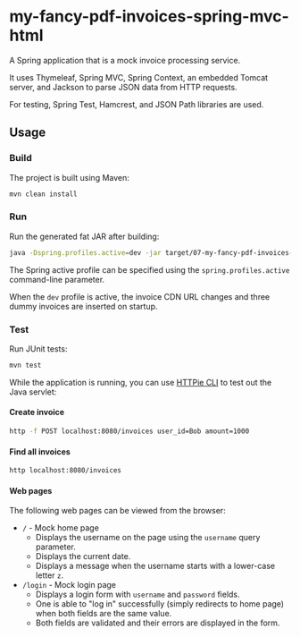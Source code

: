 # my-fancy-pdf-invoices-spring-mvc-html

A Spring application that is a mock invoice processing service.

It uses Thymeleaf, Spring MVC, Spring Context, an embedded Tomcat server, and Jackson to parse JSON data from HTTP
requests.

For testing, Spring Test, Hamcrest, and JSON Path libraries are used.

## Usage

### Build

The project is built using Maven:

```bash
mvn clean install
```

### Run

Run the generated fat JAR after building:

```bash
java -Dspring.profiles.active=dev -jar target/07-my-fancy-pdf-invoices-spring-mvc-1.0-SNAPSHOT.jar
```

The Spring active profile can be specified using the `spring.profiles.active` command-line parameter.

When the `dev` profile is active, the invoice CDN URL changes and three dummy invoices are inserted on startup.

### Test

Run JUnit tests:

```bash
mvn test
```

While the application is running, you can use [HTTPie CLI](https://httpie.io/cli) to test out the Java servlet:

#### Create invoice

```bash
http -f POST localhost:8080/invoices user_id=Bob amount=1000
```

#### Find all invoices

```bash
http localhost:8080/invoices
```

#### Web pages

The following web pages can be viewed from the browser:

- `/` - Mock home page
    - Displays the username on the page using the `username` query parameter.
    - Displays the current date.
    - Displays a message when the username starts with a lower-case letter `z`.
- `/login` - Mock login page
    - Displays a login form with `username` and `password` fields.
    - One is able to "log in" successfully (simply redirects to home page) when both fields are the same value.
    - Both fields are validated and their errors are displayed in the form.
